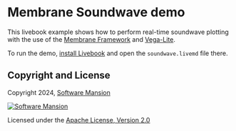 # Membrane Soundwave demo

This livebook example shows how to perform real-time soundwave plotting with the use of the [Membrane Framework](https://github.com/membraneframework) and [Vega-Lite](https://vega.github.io/vega-lite/).

To run the demo, [install Livebook](https://livebook.dev/#install) and open the `soundwave.livemd` file there.

## Copyright and License

Copyright 2024, [Software Mansion](https://swmansion.com/?utm_source=git&utm_medium=readme&utm_campaign=membrane)

[![Software Mansion](https://docs.membrane.stream/static/logo/swm_logo_readme.png)](https://swmansion.com/?utm_source=git&utm_medium=readme&utm_campaign=membrane)

Licensed under the [Apache License, Version 2.0](LICENSE)
